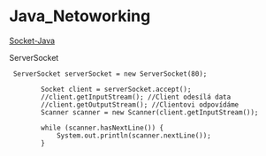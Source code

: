 # Java_Netoworking

<a href="https://www.javatpoint.com/socket-programming">Socket-Java</a>

ServerSocket

```
 ServerSocket serverSocket = new ServerSocket(80);

        Socket client = serverSocket.accept();
        //client.getInputStream(); //Client odesílá data
        //client.getOutputStream(); //Clientovi odpovídáme
        Scanner scanner = new Scanner(client.getInputStream());

        while (scanner.hasNextLine()) {
            System.out.println(scanner.nextLine());
        }
```
